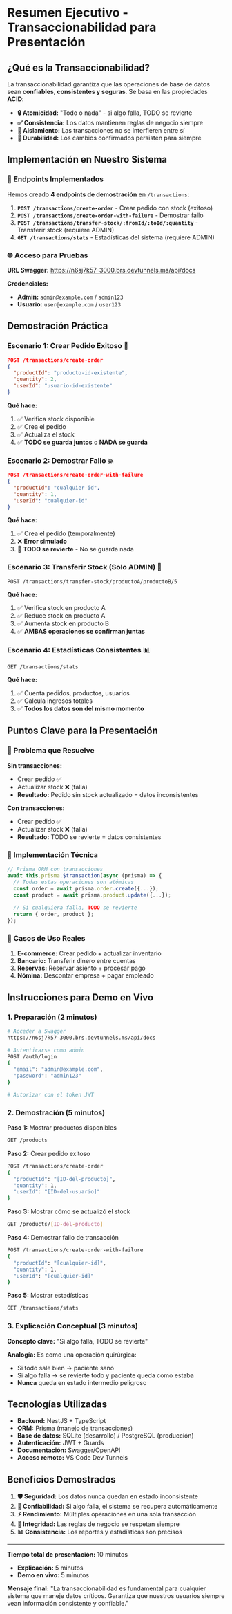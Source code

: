 # Resumen Ejecutivo - Transaccionabilidad para Presentación

## ¿Qué es la Transaccionabilidad?

La transaccionabilidad garantiza que las operaciones de base de datos sean **confiables, consistentes y seguras**. Se basa en las propiedades **ACID**:

- **🔒 Atomicidad:** "Todo o nada" - si algo falla, TODO se revierte
- **✅ Consistencia:** Los datos mantienen reglas de negocio siempre
- **🔀 Aislamiento:** Las transacciones no se interfieren entre sí
- **💾 Durabilidad:** Los cambios confirmados persisten para siempre

## Implementación en Nuestro Sistema

### 📍 Endpoints Implementados

Hemos creado **4 endpoints de demostración** en `/transactions`:

1. **`POST /transactions/create-order`** - Crear pedido con stock (exitoso)
2. **`POST /transactions/create-order-with-failure`** - Demostrar fallo
3. **`POST /transactions/transfer-stock/:fromId/:toId/:quantity`** - Transferir stock (requiere ADMIN)
4. **`GET /transactions/stats`** - Estadísticas del sistema (requiere ADMIN)

### 🌐 Acceso para Pruebas

**URL Swagger:** https://n6sj7k57-3000.brs.devtunnels.ms/api/docs

**Credenciales:**
- **Admin:** `admin@example.com` / `admin123`
- **Usuario:** `user@example.com` / `user123`

## Demostración Práctica

### Escenario 1: Crear Pedido Exitoso 🎯

```json
POST /transactions/create-order
{
  "productId": "producto-id-existente",
  "quantity": 2,
  "userId": "usuario-id-existente"
}
```

**Qué hace:**
1. ✅ Verifica stock disponible
2. ✅ Crea el pedido
3. ✅ Actualiza el stock
4. ✅ **TODO se guarda juntos** o **NADA se guarda**

### Escenario 2: Demostrar Fallo 💥

```json
POST /transactions/create-order-with-failure
{
  "productId": "cualquier-id",
  "quantity": 1,
  "userId": "cualquier-id"
}
```

**Qué hace:**
1. ✅ Crea el pedido (temporalmente)
2. ❌ **Error simulado**
3. 🔄 **TODO se revierte** - No se guarda nada

### Escenario 3: Transferir Stock (Solo ADMIN) 🔄

```
POST /transactions/transfer-stock/productoA/productoB/5
```

**Qué hace:**
1. ✅ Verifica stock en producto A
2. ✅ Reduce stock en producto A
3. ✅ Aumenta stock en producto B
4. ✅ **AMBAS operaciones se confirman juntas**

### Escenario 4: Estadísticas Consistentes 📊

```
GET /transactions/stats
```

**Qué hace:**
1. ✅ Cuenta pedidos, productos, usuarios
2. ✅ Calcula ingresos totales
3. ✅ **Todos los datos son del mismo momento**

## Puntos Clave para la Presentación

### 🎯 Problema que Resuelve

**Sin transacciones:**
- Crear pedido ✅
- Actualizar stock ❌ (falla)
- **Resultado:** Pedido sin stock actualizado = datos inconsistentes

**Con transacciones:**
- Crear pedido ✅
- Actualizar stock ❌ (falla)
- **Resultado:** TODO se revierte = datos consistentes

### 🔧 Implementación Técnica

```typescript
// Prisma ORM con transacciones
await this.prisma.$transaction(async (prisma) => {
  // Todas estas operaciones son atómicas
  const order = await prisma.order.create({...});
  const product = await prisma.product.update({...});
  
  // Si cualquiera falla, TODO se revierte
  return { order, product };
});
```

### 📝 Casos de Uso Reales

1. **E-commerce:** Crear pedido + actualizar inventario
2. **Bancario:** Transferir dinero entre cuentas
3. **Reservas:** Reservar asiento + procesar pago
4. **Nómina:** Descontar empresa + pagar empleado

## Instrucciones para Demo en Vivo

### 1. Preparación (2 minutos)
```bash
# Acceder a Swagger
https://n6sj7k57-3000.brs.devtunnels.ms/api/docs

# Autenticarse como admin
POST /auth/login
{
  "email": "admin@example.com",
  "password": "admin123"
}

# Autorizar con el token JWT
```

### 2. Demostración (5 minutos)

**Paso 1:** Mostrar productos disponibles
```bash
GET /products
```

**Paso 2:** Crear pedido exitoso
```bash
POST /transactions/create-order
{
  "productId": "[ID-del-producto]",
  "quantity": 1,
  "userId": "[ID-del-usuario]"
}
```

**Paso 3:** Mostrar cómo se actualizó el stock
```bash
GET /products/[ID-del-producto]
```

**Paso 4:** Demostrar fallo de transacción
```bash
POST /transactions/create-order-with-failure
{
  "productId": "[cualquier-id]",
  "quantity": 1,
  "userId": "[cualquier-id]"
}
```

**Paso 5:** Mostrar estadísticas
```bash
GET /transactions/stats
```

### 3. Explicación Conceptual (3 minutos)

**Concepto clave:** "Si algo falla, TODO se revierte"

**Analogía:** Es como una operación quirúrgica:
- Si todo sale bien → paciente sano
- Si algo falla → se revierte todo y paciente queda como estaba
- **Nunca** queda en estado intermedio peligroso

## Tecnologías Utilizadas

- **Backend:** NestJS + TypeScript
- **ORM:** Prisma (manejo de transacciones)
- **Base de datos:** SQLite (desarrollo) / PostgreSQL (producción)
- **Autenticación:** JWT + Guards
- **Documentación:** Swagger/OpenAPI
- **Acceso remoto:** VS Code Dev Tunnels

## Beneficios Demostrados

1. **🛡️ Seguridad:** Los datos nunca quedan en estado inconsistente
2. **🔄 Confiabilidad:** Si algo falla, el sistema se recupera automáticamente
3. **⚡ Rendimiento:** Múltiples operaciones en una sola transacción
4. **🔐 Integridad:** Las reglas de negocio se respetan siempre
5. **📊 Consistencia:** Los reportes y estadísticas son precisos

---

**Tiempo total de presentación:** 10 minutos
- **Explicación:** 5 minutos
- **Demo en vivo:** 5 minutos

**Mensaje final:** "La transaccionabilidad es fundamental para cualquier sistema que maneje datos críticos. Garantiza que nuestros usuarios siempre vean información consistente y confiable."
